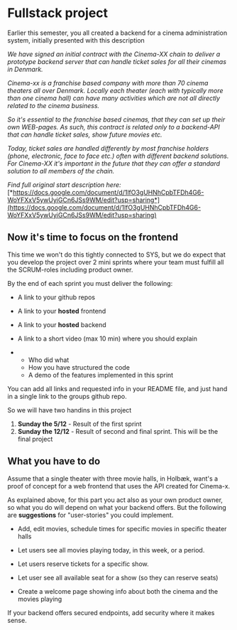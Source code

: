 # Fullstack project



Earlier this semester, you all created a backend for a cinema administration system, initially presented with this description

*We have signed an initial contract with the Cinema-XX chain to deliver a prototype backend server that can handle ticket sales for all their cinemas in Denmark.*



*Cinema-xx is a franchise based company with more than 70 cinema theaters all over Denmark. Locally each theater (each with typically more than one cinema hall) can have many activities which are not all directly related to the cinema business.* 

*So it's essential to the franchise based cinemas, that they can set up their own WEB-pages. As such, this contract is related only to a backend-API that can handle ticket sales, show future movies etc.*

*Today, ticket sales are handled differently by most franchise holders (phone, electronic, face to face etc.) often with different backend solutions. For Cinema-XX it's important in the future that they can offer a standard solution to all members of the chain.*

*Find full original start description here:* [*https://docs.google.com/document/d/1lfO3gUHNhCpbTFDh4G6-WoYFXxV5ywUyiGCn6JSs9WM/edit?usp=sharing*](https://docs.google.com/document/d/1lfO3gUHNhCpbTFDh4G6-WoYFXxV5ywUyiGCn6JSs9WM/edit?usp=sharing) 



## Now it's time to focus on the frontend

This time we won't do this tightly connected to SYS, but we do expect that you develop the project over 2 mini sprints where your team must fulfill all the SCRUM-roles including product owner.



By the end of each sprint you must deliver the following:

- A link to your github repos

- A link to your **hosted** frontend

- A link to your **hosted** backend

- A link to a short video (max 10 min) where you should explain 

- - Who did what
  - How you have structured the code
  - A demo of the features implemented in this sprint

You can add all links and requested info in your README file, and just hand in a single link to the groups github repo.



So we will have two handins in this project

1. **Sunday the 5/12** - Result of the first sprint
2. **Sunday the 12/12** - Result of second and final sprint. This will be the final project



## What you have to do

Assume that a single theater with three movie halls, in Holbæk, want's a proof of concept for a web frontend that uses the API created for Cinema-x.

As explained above, for this part you act also as your own product owner, so what you do will depend on what your backend offers. But the following are **suggestions** for "user-stories" you could implement.



- Add, edit movies, schedule times for specific movies in specific theater halls

- Let users see all movies playing today, in this week, or a period.

- Let users reserve tickets for a specific show.

- Let user see all available seat for a show (so they can reserve seats)
- Create a welcome page showing info about both the cinema and the movies playing



If your backend offers secured endpoints, add security where it makes sense.



